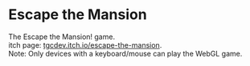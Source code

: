 # Escape the Mansion
The Escape the Mansion! game. <br/>
itch page: <a href="tgcdev.itch.io/escape-the-mansion">tgcdev.itch.io/escape-the-mansion</a>.<br/>
Note: Only devices with a keyboard/mouse can play the WebGL game.
